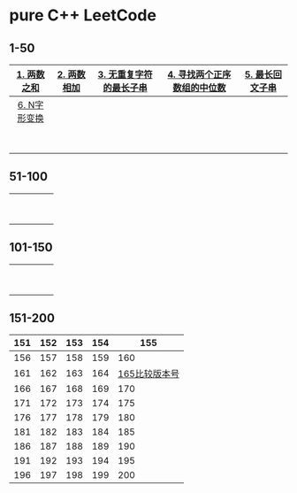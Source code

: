# pure C++ LeetCode

## 1-50

| [1. 两数之和](1-50/0001两数之和) | [2. 两数相加](1-50/0002两数相加) | [3. 无重复字符的最长子串](1-50/0003无重复字符的最长子串) | [4. 寻找两个正序数组的中位数](1-50/0004寻找两个正序数组的中位数) | [5. 最长回文子串](1-50/0005最长回文子串) |
| :----------------------------: | ------------------------------ | ------------------------------------------------------ | ------------------------------------------------------------ | -------------------------------------- |
| [6. N字形变换](1-50/0006N字形变换) |                                |                                                        |                                                              |                                        |
|                                |                                |                                                        |                                                              |                                        |
|                                |                                |                                                        |                                                              |                                        |
|                                |                                |                                                        |                                                              |                                        |
|                                |                                |                                                        |                                                              |                                        |
|                                |                                |                                                        |                                                              |                                        |
|                                |                                |                                                        |                                                              |                                        |
|                                |                                |                                                        |                                                              |                                        |
|                                |                                |                                                        |                                                              |                                        |

## 51-100

|      |      |      |      |      |
| ---- | ---- | ---- | ---- | ---- |
|      |      |      |      |      |
|      |      |      |      |      |
|      |      |      |      |      |
|      |      |      |      |      |
|      |      |      |      |      |
|      |      |      |      |      |
|      |      |      |      |      |
|      |      |      |      |      |
|      |      |      |      |      |

## 101-150

|      |      |      |      |      |
| ---- | ---- | ---- | ---- | ---- |
|      |      |      |      |      |
|      |      |      |      |      |
|      |      |      |      |      |
|      |      |      |      |      |
|      |      |      |      |      |
|      |      |      |      |      |
|      |      |      |      |      |
|      |      |      |      |      |
|      |      |      |      |      |

## 151-200

| 151  | 152  | 153  | 154  | 155                                     |
| ---- | ---- | ---- | ---- | --------------------------------------- |
| 156  | 157  | 158  | 159  | 160                                     |
| 161  | 162  | 163  | 164  | [165比较版本号](151-200/0165比较版本号) |
| 166  | 167  | 168  | 169  | 170                                     |
| 171  | 172  | 173  | 174  | 175                                     |
| 176  | 177  | 178  | 179  | 180                                     |
| 181  | 182  | 183  | 184  | 185                                     |
| 186  | 187  | 188  | 189  | 190                                     |
| 191  | 192  | 193  | 194  | 195                                     |
| 196  | 197  | 198  | 199  | 200                                     |

